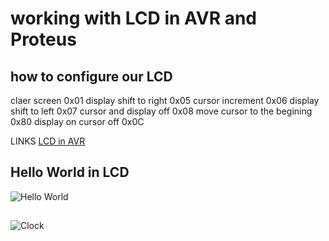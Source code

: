 # working with LCD in AVR and Proteus

## how to configure our LCD
claer screen 0x01
display shift to right 0x05
cursor increment 0x06
display shift to left 0x07
cursor and display off 0x08
move cursor to the begining 0x80
display on cursor off 0x0C

LINKS
[LCD in AVR](https://www.youtube.com/watch?v=ZTpE78zKfV4)

## Hello World in LCD
![Hello World]()

## 
![Clock]()